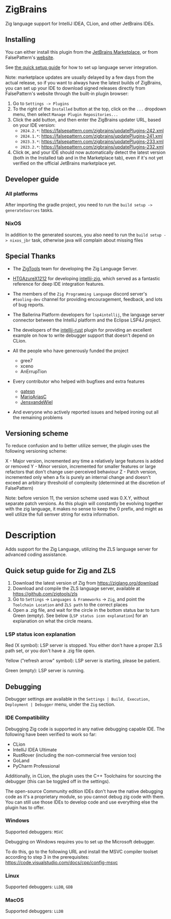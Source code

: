 # ZigBrains

Zig language support for IntelliJ IDEA, CLion, and other JetBrains IDEs.

## Installing

You can either install this plugin from the [JetBrains Marketplace](https://plugins.jetbrains.com/plugin/22456-zigbrains), or from FalsePattern's [website](https://falsepattern.com/zigbrains).

See [the quick setup guide](#quick-setup-guide-for-zig-and-zls) for how to set up language server integration.

Note: marketplace updates are usually delayed by a few days from the actual release, so if you want to always have the
latest builds of ZigBrains, you can set up your IDE to download signed releases directly from FalsePattern's website
through the built-in plugin browser:

1. Go to `Settings -> Plugins`
2. To the right of the `Installed` button at the top, click on the `...` dropdown menu, then select `Manage Plugin Repositories...`
3. Click the add button, and then enter the ZigBrains updater URL, based on your IDE version:
   - `2024.2.*`: https://falsepattern.com/zigbrains/updatePlugins-242.xml
   - `2024.1.*`: https://falsepattern.com/zigbrains/updatePlugins-241.xml
   - `2023.3.*`: https://falsepattern.com/zigbrains/updatePlugins-233.xml
   - `2023.2.*`: https://falsepattern.com/zigbrains/updatePlugins-232.xml
4. Click `OK`, and your IDE should now automatically detect the latest version
(both in the Installed tab and in the Marketplace tab), even if it's not yet verified on the official JetBrains marketplace yet.

## Developer guide

### All platforms

After importing the gradle project, you need to run the `build setup -> generateSources` tasks.

### NixOS

In addition to the generated sources, you also need to run the `build setup -> nixos_jbr` task, otherwise java will
complain about missing files

## Special Thanks

- The [ZigTools](https://github.com/zigtools/) team for developing the Zig Language Server.

- [HTGAzureX1212](https://github.com/HTGAzureX1212) for developing [intellij-zig](https://github.com/intellij-zig/intellij-zig),
which served as a fantastic reference for deep IDE integration features.

- The members of the `Zig Programming Language` discord server's `#tooling-dev` channel for providing encouragement,
feedback, and lots of bug reports. 

- The Ballerina Platform developers for `lsp4intellij`, the language server connector between the IntelliJ platform
and the Eclipse LSP4J project.

- The developers of the [intellij-rust](https://github.com/intellij-rust/intellij-rust/) plugin for providing an
excellent example on how to write debugger support that doesn't depend on CLion.

- All the people who have generously funded the project
  - gree7
  - xceno
  - AnErrupTion

- Every contributor who helped with bugfixes and extra features
  - [gatesn](https://github.com/gatesn)
  - [MarioAriasC](https://github.com/MarioAriasC)
  - [JensvandeWiel](https://github.com/JensvandeWiel)

- And everyone who actively reported issues and helped ironing out all the remaining problems

## Versioning scheme
To reduce confusion and to better utilize semver, the plugin uses the following versioning scheme:

X - Major version, incremented any time a relatively large features is added or removed
Y - Minor version, incremented for smaller features or large refactors that don't change user-perceived behaviour
Z - Patch version, incremented only when a fix is purely an internal change and doesn't exceed an arbitrary threshold
of complexity (determined at the discretion of FalsePattern)

Note: before version 11, the version scheme used was 0.X.Y, without separate patch versions.
As this plugin will constantly be evolving together with the zig language, it makes no sense to keep the 0 prefix,
and might as well utilize the full semver string for extra information.

# Description

<!-- Plugin description -->
Adds support for the Zig Language, utilizing the ZLS language server for advanced coding assistance.

## Quick setup guide for Zig and ZLS

1. Download the latest version of Zig from https://ziglang.org/download
2. Download and compile the ZLS language server, available at https://github.com/zigtools/zls
3. Go to `Settings` -> `Languages & Frameworks` -> `Zig`, and point the `Toolchain Location` and `ZLS path` to the correct places
4. Open a .zig file, and wait for the circle in the bottom status bar to turn Green (empty).
   See below (`LSP status icon explanation`) for an explanation on what the circle means.

### LSP status icon explanation
Red (X symbol):
LSP server is stopped. You either don't have a proper ZLS path set, or you don't have a .zig file open.

Yellow ("refresh arrow" symbol):
LSP server is starting, please be patient.

Green (empty):
LSP server is running.

## Debugging

Debugger settings are available in the `Settings | Build, Execution, Deployment | Debugger` menu, under the `Zig` section. 

### IDE Compatibility
Debugging Zig code is supported in any native debugging capable IDE. The following have been verified to work so far:

- CLion
- IntelliJ IDEA Ultimate
- RustRover (including the non-commercial free version too)
- GoLand
- PyCharm Professional

Additionally, in CLion, the plugin uses the C++ Toolchains for sourcing the debugger (this can be toggled off in the settings).

The open-source Community edition IDEs don't have the native debugging code as it's a proprietary module, so you cannot
debug zig code with them. You can still use those IDEs to develop code and use everything else the plugin has to offer.

### Windows

Supported debuggers: `MSVC`

Debugging on Windows requires you to set up the Microsoft debugger.

To do this, go to the following URL and install the MSVC compiler toolset according to step 3 in the prerequisites:
https://code.visualstudio.com/docs/cpp/config-msvc

### Linux

Supported debuggers: `LLDB`, `GDB`

### MacOS

Supported debuggers: `LLDB`

<!-- Plugin description end -->

